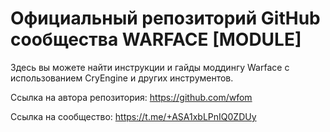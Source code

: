 # Официальный репозиторий GitHub сообщества WARFACE \[MODULE\]

Здесь вы можете найти инструкции и гайды моддингу Warface с использованием CryEngine и других инструментов.

Ссылка на автора репозитория: https://github.com/wfom

Ссылка на сообщество: https://t.me/+ASA1xbLPnIQ0ZDUy
